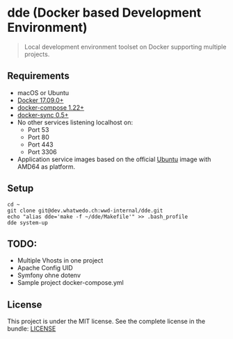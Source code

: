 # dde (Docker based Development Environment)

> Local development environment toolset on Docker supporting multiple projects.


## Requirements

* macOS or Ubuntu
* [Docker 17.09.0+](https://docs.docker.com/)
* [docker-compose 1.22+](https://docs.docker.com/compose/)
* [docker-sync 0.5+](http://docker-sync.io/)
* No other services listening localhost on:
    * Port 53
    * Port 80
    * Port 443
    * Port 3306
* Application service images based on the official [Ubuntu](https://hub.docker.com/_/ubuntu/) image with AMD64 as platform.


## Setup

```
cd ~
git clone git@dev.whatwedo.ch:wwd-internal/dde.git
echo "alias dde='make -f ~/dde/Makefile'" >> .bash_profile
dde system-up
```


## TODO:

* Multiple Vhosts in one project
* Apache Config UID
* Symfony ohne dotenv
* Sample project docker-compose.yml


## License

This project is under the MIT license. See the complete license in the bundle: [LICENSE](LICENSE)
